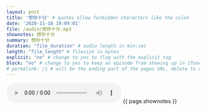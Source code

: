 ```yaml
---
layout: post
title: '想你十分' # quotes allow forbidden characters like the colon
date: '2020-11-18 19:09:01'
file: /audio/想你十分.mp3
shownotes: 想你十分
summary: 想你十分
duration: "file_duration" # audio length in min:sec
length: "file_length" # filesize in bytes
explicit: "no" # change to yes to flag with the explicit tag
block: "no" # change to yes to keep an episode from showing up in iTunes
# permalink: /1 # will be the ending part of the pages URL, delete to default to the title
---
```


<audio controls>
<source src="{{site.url}}{{site.baseurl}}{{ page.file }}" type="audio/x-mp3">
Your browser does not support the audio element.
</audio>
{{ page.shownotes }}
